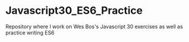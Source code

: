 # Javascript30_ES6_Practice
Repository where I work on Wes Bos's Javascript 30 exercises as well as practice writing ES6
